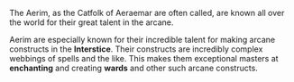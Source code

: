 The Aerim, as the Catfolk of Aeraemar are often called, are known all over the world for their great talent in the arcane.

Aerim are especially known for their incredible talent for making arcane constructs in the **Interstice**. Their constructs are incredibly complex webbings of spells and the like. This makes them exceptional masters at **enchanting** and creating **wards** and other such arcane constructs.